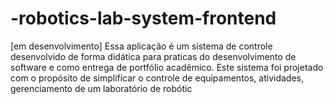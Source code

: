 # -robotics-lab-system-frontend
[em desenvolvimento] Essa aplicação é um sistema de controle desenvolvido de forma didática para praticas do desenvolvimento de software e como entrega de portfólio acadêmico. Este sistema foi projetado com o propósito de simplificar o controle de equipamentos, atividades, gerenciamento de um laboratório de robótic
